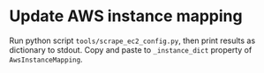# Update AWS instance mapping

Run python script `tools/scrape_ec2_config.py`, then print results as dictionary to stdout.
Copy and paste to `_instance_dict` property of `AwsInstanceMapping`.
